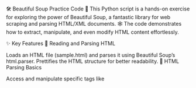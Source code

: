 🛠️ Beautiful Soup Practice Code 🥣
This Python script is a hands-on exercise for exploring the power of Beautiful Soup, a fantastic library for web scraping and parsing HTML/XML documents. 🕸️ The code demonstrates how to extract, manipulate, and even modify HTML content effortlessly.

✨ Key Features
📂 Reading and Parsing HTML

Loads an HTML file (sample.html) and parses it using Beautiful Soup’s html.parser.
Prettifies the HTML structure for better readability.
🔎 HTML Parsing Basics

Access and manipulate specific tags like <title>:
Get the <title> tag with soup.title.
Extract its text content: soup.title.string.
Retrieve the tag name: soup.title.name.
🌳 Navigating the HTML Tree

Locate the parent of an element, e.g., soup.title.parent.name.
Find the first occurrence of a tag (soup.p) or fetch all occurrences using soup.find_all("p").
📝 Attributes and Text Extraction

Extract attributes of tags:
Get the class of the first <p> tag: soup.p['class'].
Fetch the text of an element by id: soup.find(id="ali").text.
Retrieve all text from the HTML document:
python
Copy
Edit
soup.get_text()  
🔗 Link Handling

Access anchor tags (<a>):
Extract text inside the first <a>: soup.a.get_text().
Loop through multiple links and get their href attributes.
🎨 CSS Selectors

Use soup.select() to target elements by CSS selectors:
Get all <div> elements with the class italic.
Retrieve content of <div> tags with specific id.
🛠️ Modifying HTML

Editing Elements:
Change tag names, classes, and inner text dynamically.
Example: Convert a <div> with class cont into a <span> with a new class and content (Saeed).
Adding New Tags:
Create new tags like <ul> and <li> dynamically with soup.new_tag().
Add new items such as Home and About to the HTML structure.
Save Changes:
Write the updated HTML into a new file: modified.html.
🔄 Iterating Through HTML Elements

Use .children to loop through all child elements of a tag (e.g., find all children of a tag with class cont).
📦 Libraries Used
requests (imported but not used here): Typically used for fetching HTML content from websites.
BeautifulSoup (from bs4): The main library for parsing and navigating HTML documents.
🎯 Use Cases
This script is perfect for:

🚀 Learning the basics of web scraping and HTML manipulation.
🧪 Experimenting with real-world web scraping scenarios.
💻 Automating tasks like modifying or restructuring HTML programmatically.
💡 How to Use
Install Beautiful Soup:

bash
Copy
Edit
pip install beautifulsoup4  
Run the Script:

Save your HTML content in sample.html.
Execute the script and observe the output.
⚠️ Disclaimer
This script is for educational purposes only! 🌟 Ensure you comply with website terms of service and avoid unauthorized scraping of private data. 🚨

Happy Coding! 💻✨

